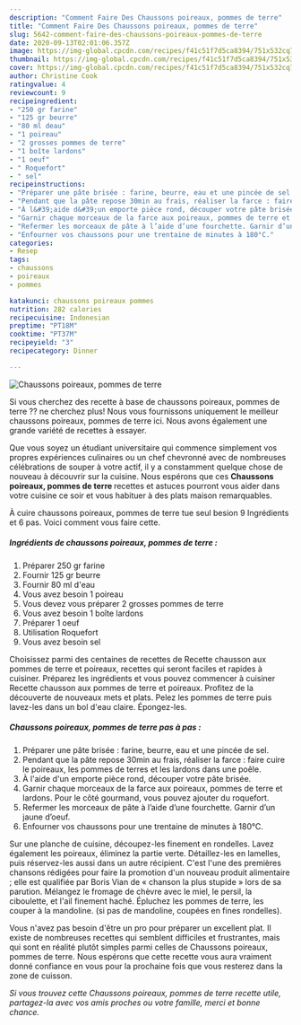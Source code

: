 ```yaml
---
description: "Comment Faire Des Chaussons poireaux, pommes de terre"
title: "Comment Faire Des Chaussons poireaux, pommes de terre"
slug: 5642-comment-faire-des-chaussons-poireaux-pommes-de-terre
date: 2020-09-13T02:01:06.357Z
image: https://img-global.cpcdn.com/recipes/f41c51f7d5ca8394/751x532cq70/chaussons-poireaux-pommes-de-terre-photo-principale-de-la-recette.jpg
thumbnail: https://img-global.cpcdn.com/recipes/f41c51f7d5ca8394/751x532cq70/chaussons-poireaux-pommes-de-terre-photo-principale-de-la-recette.jpg
cover: https://img-global.cpcdn.com/recipes/f41c51f7d5ca8394/751x532cq70/chaussons-poireaux-pommes-de-terre-photo-principale-de-la-recette.jpg
author: Christine Cook
ratingvalue: 4
reviewcount: 9
recipeingredient:
- "250 gr farine"
- "125 gr beurre"
- "80 ml deau"
- "1 poireau"
- "2 grosses pommes de terre"
- "1 boîte lardons"
- "1 oeuf"
- " Roquefort"
- " sel"
recipeinstructions:
- "Préparer une pâte brisée : farine, beurre, eau et une pincée de sel."
- "Pendant que la pâte repose 30min au frais, réaliser la farce : faire cuire le poireaux, les pommes de terres et les lardons dans une poêle."
- "À l&#39;aide d&#39;un emporte pièce rond, découper votre pâte brisée."
- "Garnir chaque morceaux de la farce aux poireaux, pommes de terre et lardons. Pour le côté gourmand, vous pouvez ajouter du roquefort."
- "Refermer les morceaux de pâte à l’aide d’une fourchette. Garnir d’un jaune d’oeuf."
- "Enfourner vos chaussons pour une trentaine de minutes à 180°C."
categories:
- Resep
tags:
- chaussons
- poireaux
- pommes

katakunci: chaussons poireaux pommes 
nutrition: 282 calories
recipecuisine: Indonesian
preptime: "PT18M"
cooktime: "PT37M"
recipeyield: "3"
recipecategory: Dinner

---
```



![Chaussons poireaux, pommes de terre](https://img-global.cpcdn.com/recipes/f41c51f7d5ca8394/751x532cq70/chaussons-poireaux-pommes-de-terre-photo-principale-de-la-recette.jpg)

Si vous cherchez des recette à base de chaussons poireaux, pommes de terre ?? ne cherchez plus! Nous vous fournissons uniquement le meilleur chaussons poireaux, pommes de terre ici. Nous avons également une grande variété de recettes à essayer.

Que vous soyez un étudiant universitaire qui commence simplement vos propres expériences culinaires ou un chef chevronné avec de nombreuses célébrations de souper à votre actif, il y a constamment quelque chose de nouveau à découvrir sur la cuisine. Nous espérons que ces <strong> Chaussons poireaux, pommes de terre </strong> recettes et astuces pourront vous aider dans votre cuisine ce soir et vous habituer à des plats maison remarquables.

<!--inarticleads1-->

À cuire chaussons poireaux, pommes de terre tue seul besion 9 Ingrédients et 6 pas. Voici comment vous faire cette.

##### Ingrédients de chaussons poireaux, pommes de terre :

1. Préparer 250 gr farine
1. Fournir 125 gr beurre
1. Fournir 80 ml d&#39;eau
1. Vous avez besoin 1 poireau
1. Vous devez vous préparer 2 grosses pommes de terre
1. Vous avez besoin 1 boîte lardons
1. Préparer 1 oeuf
1. Utilisation  Roquefort
1. Vous avez besoin  sel


Choisissez parmi des centaines de recettes de Recette chausson aux pommes de terre et poireaux, recettes qui seront faciles et rapides à cuisiner. Préparez les ingrédients et vous pouvez commencer à cuisiner Recette chausson aux pommes de terre et poireaux. Profitez de la découverte de nouveaux mets et plats. Pelez les pommes de terre puis lavez-les dans un bol d&#39;eau claire. Épongez-les. 

<!--inarticleads2-->

##### Chaussons poireaux, pommes de terre pas à pas :

1. Préparer une pâte brisée : farine, beurre, eau et une pincée de sel.
1. Pendant que la pâte repose 30min au frais, réaliser la farce : faire cuire le poireaux, les pommes de terres et les lardons dans une poêle.
1. À l&#39;aide d&#39;un emporte pièce rond, découper votre pâte brisée.
1. Garnir chaque morceaux de la farce aux poireaux, pommes de terre et lardons. Pour le côté gourmand, vous pouvez ajouter du roquefort.
1. Refermer les morceaux de pâte à l’aide d’une fourchette. Garnir d’un jaune d’oeuf.
1. Enfourner vos chaussons pour une trentaine de minutes à 180°C.


Sur une planche de cuisine, découpez-les finement en rondelles. Lavez également les poireaux, éliminez la partie verte. Détaillez-les en lamelles, puis réservez-les aussi dans un autre récipient. C&#39;est l&#39;une des premières chansons rédigées pour faire la promotion d&#39;un nouveau produit alimentaire ; elle est qualifiée par Boris Vian de « chanson la plus stupide » lors de sa parution. Mélangez le fromage de chèvre avec le miel, le persil, la ciboulette, et l&#39;ail finement haché. Épluchez les pommes de terre, les couper à la mandoline. (si pas de mandoline, coupées en fines rondelles). 

<!--inarticleads1-->

<p>
Vous n'avez pas besoin d'être un pro pour préparer un excellent plat. Il existe de nombreuses recettes qui semblent difficiles et frustrantes, mais qui sont en réalité plutôt simples parmi celles de Chaussons poireaux, pommes de terre. Nous espérons que cette recette vous aura vraiment donné confiance en vous pour la prochaine fois que vous resterez dans la zone de cuisson.
</p>

<p>
<i>Si vous trouvez cette Chaussons poireaux, pommes de terre recette utile, partagez-la avec vos amis proches ou votre famille, merci et bonne chance.</i>
</p>
